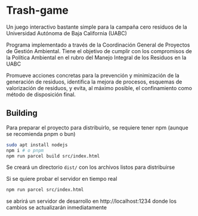 # Trash-game
Un juego interactivo bastante simple para la campaña cero residuos de la Universidad Autónoma de Baja California (UABC)

Programa implementado a través de la Coordinación General de Proyectos de Gestión Ambiental. Tiene el objetivo de cumplir con los compromisos de la Política Ambiental en el rubro del Manejo Integral de los Residuos en la UABC

Promueve acciones concretas para la prevención y minimización de la generación de residuos, identifica la mejora de procesos, esquemas de valorización de residuos, y evita, al máximo posible, el confinamiento como método de disposición final.

## Building
Para preparar el proyecto para distribuirlo, se requiere tener npm (aunque se recomienda pnpm o bun)

```bash
sudo apt install nodejs
npm i # o pnpm
npm run parcel build src/index.html
```
Se creará un directorio `dist/` con los archivos listos para distribuirse

Si se quiere probar el servidor en tiempo real
```bash
npm run parcel src/index.html
```
se abrirá un servidor de desarrollo en http://localhost:1234 donde los cambios se actualizarán inmediatamente